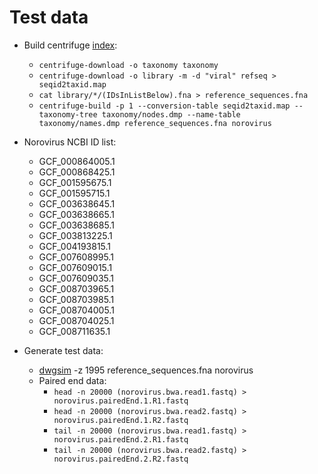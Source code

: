 # Test data

* Build centrifuge [index](https://ccb.jhu.edu/software/centrifuge/manual.shtml#database-download-and-index-building):
  * `centrifuge-download -o taxonomy taxonomy`
  * `centrifuge-download -o library -m -d "viral" refseq > seqid2taxid.map`
  * `cat library/*/(IDsInListBelow).fna > reference_sequences.fna`
  * `centrifuge-build -p 1 --conversion-table seqid2taxid.map --taxonomy-tree taxonomy/nodes.dmp --name-table taxonomy/names.dmp reference_sequences.fna norovirus`

* Norovirus NCBI ID list:
  * GCF_000864005.1
  * GCF_000868425.1
  * GCF_001595675.1
  * GCF_001595715.1
  * GCF_003638645.1
  * GCF_003638665.1
  * GCF_003638685.1
  * GCF_003813225.1
  * GCF_004193815.1
  * GCF_007608995.1
  * GCF_007609015.1
  * GCF_007609035.1
  * GCF_008703965.1
  * GCF_008703985.1
  * GCF_008704005.1
  * GCF_008704025.1
  * GCF_008711635.1

* Generate test data:
  * [dwgsim](https://github.com/nh13/DWGSIM) -z 1995 reference_sequences.fna norovirus
  * Paired end data:
    * `head -n 20000 (norovirus.bwa.read1.fastq) > norovirus.pairedEnd.1.R1.fastq`
    * `head -n 20000 (norovirus.bwa.read2.fastq) > norovirus.pairedEnd.1.R2.fastq`
    * `tail -n 20000 (norovirus.bwa.read1.fastq) > norovirus.pairedEnd.2.R1.fastq`
    * `tail -n 20000 (norovirus.bwa.read2.fastq) > norovirus.pairedEnd.2.R2.fastq`
